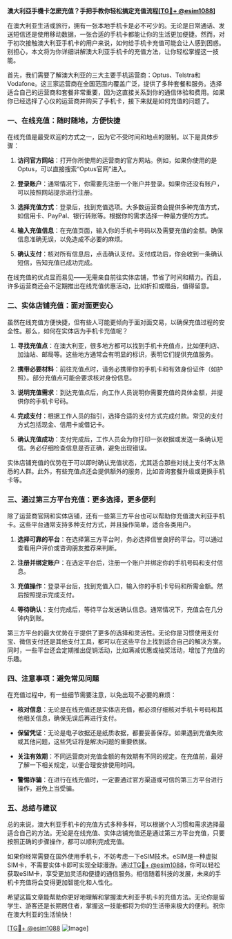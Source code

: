 **澳大利亞手機卡怎麽充值？手把手教你轻松搞定充值流程[[TG💪+ @esim1088](https://t.me/s/esim1088)]**

在澳大利亚生活或旅行，拥有一张本地手机卡是必不可少的。无论是日常通话、发送短信还是使用移动数据，一张合适的手机卡都能让你的生活更加便捷。然而，对于初次接触澳大利亚手机卡的用户来说，如何给手机卡充值可能会让人感到困惑。别担心，本文将为你详细讲解澳大利亚手机卡的充值方法，让你轻松掌握这一技能。

首先，我们需要了解澳大利亚的三大主要手机运营商：Optus、Telstra和Vodafone。这三家运营商在全国范围内覆盖广泛，提供了多种套餐和服务。选择适合自己的运营商和套餐非常重要，因为这直接关系到你的通信体验和费用。如果你已经选择了心仪的运营商并购买了手机卡，接下来就是如何充值的问题了。

### **一、在线充值：随时随地，方便快捷**

在线充值是最受欢迎的方式之一，因为它不受时间和地点的限制。以下是具体步骤：

1. **访问官方网站**：打开你所使用的运营商的官方网站。例如，如果你使用的是Optus，可以直接搜索“Optus官网”进入。
   
2. **登录账户**：通常情况下，你需要先注册一个账户并登录。如果你还没有账户，可以按照网站提示进行注册。

3. **选择充值方式**：登录后，找到充值选项。大多数运营商会提供多种充值方式，如信用卡、PayPal、银行转账等。根据你的需求选择一种最方便的方式。

4. **输入充值信息**：在充值页面，输入你的手机卡号码以及需要充值的金额。确保信息准确无误，以免造成不必要的麻烦。

5. **确认支付**：核对所有信息后，点击确认支付。支付成功后，你会收到一条确认短信，告知充值已成功完成。

在线充值的优点显而易见——无需亲自前往实体店铺，节省了时间和精力。而且，许多运营商还会不定期推出在线充值优惠活动，比如折扣或赠品，值得留意。

### **二、实体店铺充值：面对面更安心**

虽然在线充值方便快捷，但有些人可能更倾向于面对面交易，以确保充值过程的安全性。那么，如何在实体店为手机卡充值呢？

1. **寻找充值点**：在澳大利亚，很多地方都可以找到手机卡充值点，比如便利店、加油站、邮局等。这些地方通常会有明显的标识，表明它们提供充值服务。

2. **携带必要材料**：前往充值点时，请务必携带你的手机卡和有效身份证件（如护照）。部分充值点可能会要求核对身份信息。

3. **说明充值需求**：到达充值点后，向工作人员说明你需要充值的具体金额，并提供你的手机卡号码。

4. **完成支付**：根据工作人员的指引，选择合适的支付方式完成付款。常见的支付方式包括现金、信用卡或借记卡。

5. **确认充值成功**：支付完成后，工作人员会为你打印一张收据或发送一条确认短信。务必仔细检查信息是否正确，避免出现错误。

实体店铺充值的优势在于可以即时确认充值状态，尤其适合那些对线上支付不太熟悉的人群。此外，有些充值点还会提供额外的服务，比如咨询套餐升级或更换手机卡等。

### **三、通过第三方平台充值：更多选择，更多便利**

除了运营商官网和实体店铺，还有一些第三方平台也可以帮助你充值澳大利亚手机卡。这些平台通常支持多种支付方式，并且操作简单，适合各类用户。

1. **选择可靠的平台**：在选择第三方平台时，务必选择信誉良好的平台。可以通过查看用户评价或咨询朋友推荐来判断。

2. **注册并绑定账户**：在选定平台后，注册一个账户并绑定你的手机号码和支付信息。

3. **充值操作**：登录平台后，找到充值入口，输入你的手机卡号码和所需金额。然后按照提示完成支付。

4. **等待确认**：支付完成后，等待平台发送确认信息。通常情况下，充值会在几分钟内到账。

第三方平台的最大优势在于提供了更多的选择和灵活性。无论你是习惯使用支付宝、微信支付还是其他支付工具，都可以在这些平台上找到适合自己的解决方案。同时，一些平台还会定期推出促销活动，比如满减优惠或抽奖活动，增加了充值的乐趣。

### **四、注意事项：避免常见问题**

在充值过程中，有一些细节需要注意，以免出现不必要的麻烦：

- **核对信息**：无论是在线充值还是实体店充值，都必须仔细核对手机卡号码和其他相关信息，确保无误后再进行支付。
  
- **保留凭证**：无论是电子收据还是纸质收据，都要妥善保存。如果遇到充值失败或其他问题，这些凭证将是解决问题的重要依据。

- **关注有效期**：不同运营商对充值金额的有效期有不同的规定。在充值前，最好了解一下相关规定，以便合理安排使用时间。

- **警惕诈骗**：在进行在线充值时，一定要通过官方渠道或可信的第三方平台进行操作，避免上当受骗。

### **五、总结与建议**

总的来说，澳大利亚手机卡的充值方式多种多样，可以根据个人习惯和需求选择最适合自己的方法。无论是在线充值、实体店铺充值还是通过第三方平台充值，只要按照正确的步骤操作，都可以顺利完成充值。

如果你经常需要在国外使用手机卡，不妨考虑一下eSIM技术。eSIM是一种虚拟SIM卡，不需要实体卡即可实现全球漫游。通过[TG💪+ @esim1088](https://t.me/s/esim1088)，你可以轻松获取eSIM卡，享受更加灵活和便捷的通信服务。相信随着科技的发展，未来的手机卡充值将会变得更加智能化和人性化。

希望这篇文章能帮助你更好地理解和掌握澳大利亚手机卡的充值方法。无论你是留学生、游客还是长期居住者，掌握这一技能都将为你的生活带来极大的便利。祝你在澳大利亚的生活愉快！

[[TG💪+ @esim1088](https://t.me/s/esim1088) ![Image](https://i.postimg.cc/4NQfJmqS/Snipaste-2025-05-13-00-14-12.png)]